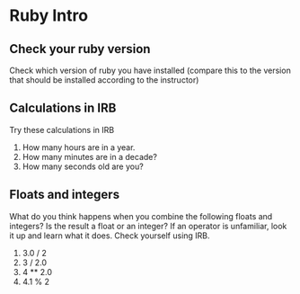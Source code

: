 # Ruby Intro

## Check your ruby version
Check which version of ruby you have installed (compare this to the version that should be installed according to the instructor)

## Calculations in IRB
Try these calculations in IRB
1. How many hours are in a year.
2. How many minutes are in a decade?
3. How many seconds old are you?

## Floats and integers 
What do you think happens when you combine the following floats and integers? Is the result a float or an integer? If an operator is unfamiliar, look it up and learn what it does. Check yourself using IRB.
1. 3.0 / 2
2. 3 / 2.0
3. 4 ** 2.0
4. 4.1 % 2
